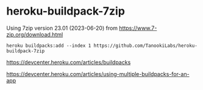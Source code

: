 # heroku-buildpack-7zip

Using 7zip version 23.01 (2023-06-20) from https://www.7-zip.org/download.html

```
heroku buildpacks:add --index 1 https://github.com/TanookiLabs/heroku-buildpack-7zip
```

https://devcenter.heroku.com/articles/buildpacks

https://devcenter.heroku.com/articles/using-multiple-buildpacks-for-an-app
